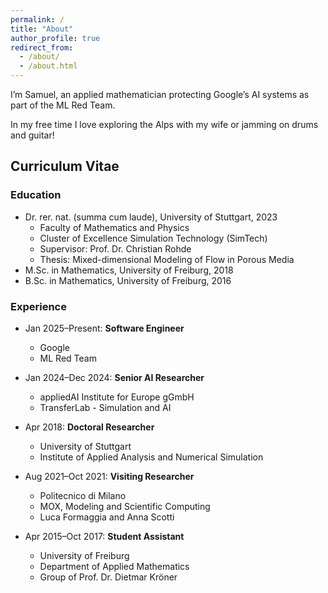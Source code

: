 ```yaml
---
permalink: /
title: "About"
author_profile: true
redirect_from: 
  - /about/
  - /about.html
---
```


I’m Samuel, an applied mathematician protecting Google’s AI systems as part of the ML Red Team.

In my free time I love exploring the Alps with my wife or jamming on drums and guitar!

## Curriculum Vitae

### Education
* Dr. rer. nat. (summa cum laude), University of Stuttgart, 2023
  * Faculty of Mathematics and Physics
  * Cluster of Excellence Simulation Technology (SimTech)
  * Supervisor: Prof. Dr. Christian Rohde
  * Thesis: Mixed-dimensional Modeling of Flow in Porous Media
* M.Sc. in Mathematics, University of Freiburg, 2018
* B.Sc. in Mathematics, University of Freiburg, 2016

### Experience
* Jan 2025–Present: **Software Engineer**
  * Google
  * ML Red Team

* Jan 2024–Dec 2024: **Senior AI Researcher**
  * appliedAI Institute for Europe gGmbH
  * TransferLab - Simulation and AI

* Apr 2018: **Doctoral Researcher**
  * University of Stuttgart
  * Institute of Applied Analysis and Numerical Simulation

* Aug 2021–Oct 2021: **Visiting Researcher**
  * Politecnico di Milano
  * MOX, Modeling and Scientific Computing
  * Luca Formaggia and Anna Scotti

* Apr 2015–Oct 2017: **Student Assistant**
  * University of Freiburg
  * Department of Applied Mathematics
  * Group of Prof. Dr. Dietmar Kröner
